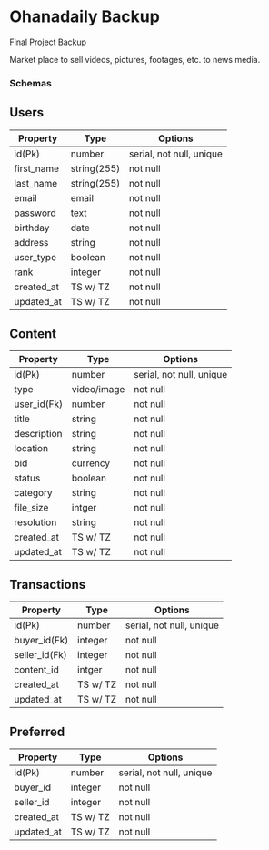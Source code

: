 # Ohanadaily Backup
Final Project Backup

Market place to sell videos, pictures, footages, etc. to news media.


###

### Schemas

## Users

| Property   | Type        | Options                  |
| ---------- | ----------- | ------------------------ |
| id(Pk)     | number      | serial, not null, unique |
| first_name | string(255) | not null                 |
| last_name  | string(255) | not null                 |
| email      | email       | not null                 |
| password   | text        | not null                 |
| birthday   | date        | not null                 |
| address    | string      | not null                 |
| user_type  | boolean     | not null                 |
| rank       | integer     | not null                 |
| created_at | TS w/ TZ    | not null                 |
| updated_at | TS w/ TZ    | not null                 |

## Content

| Property    | Type        | Options                  |
| ----------- | ----------- | ------------------------ |
| id(Pk)      | number      | serial, not null, unique |
| type        | video/image | not null                 |
| user_id(Fk) | number      | not null                 |
| title       | string      | not null                 |
| description | string      | not null                 |
| location    | string      | not null                 |
| bid         | currency    | not null                 |
| status      | boolean     | not null                 |
| category    | string      | not null                 |
| file_size   | intger      | not null                 |
| resolution  | string      | not null                 |
| created_at  | TS w/ TZ    | not null                 |
| updated_at  | TS w/ TZ    | not null                 |

## Transactions

| Property      | Type     | Options                  |
| ------------- | -------- | ------------------------ |
| id(Pk)        | number   | serial, not null, unique |
| buyer_id(Fk)  | integer  | not null                 |
| seller_id(Fk) | integer  | not null                 |
| content_id    | intger   | not null                 |
| created_at    | TS w/ TZ | not null                 |
| updated_at    | TS w/ TZ | not null                 |

## Preferred

| Property   | Type     | Options                  |
| ---------- | -------- | ------------------------ |
| id(Pk)     | number   | serial, not null, unique |
| buyer_id   | integer  | not null                 |
| seller_id  | integer  | not null                 |
| created_at | TS w/ TZ | not null                 |
| updated_at | TS w/ TZ | not null                 |
